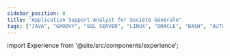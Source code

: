 ```yaml
---
sidebar_position: 8
title: "Application Support Analyst for Société Générale"
tags: ["JAVA", "GROOVY", "SQL SERVER", "LINUX", "ORACLE", "BASH", "AUTOSYS", "KAFKA"]
---
```


import Experience from '@site/src/components/experience';

<Experience title={frontMatter.title} />
